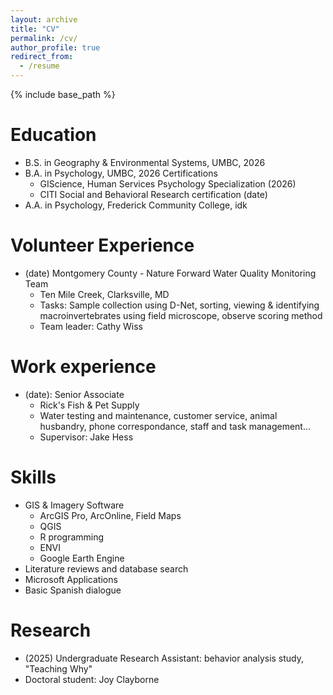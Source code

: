 ```yaml
---
layout: archive
title: "CV"
permalink: /cv/
author_profile: true
redirect_from:
  - /resume
---
```


{% include base_path %}

Education
======
* B.S. in Geography & Environmental Systems, UMBC, 2026
* B.A. in Psychology, UMBC, 2026
  Certifications
  * GIScience, Human Services Psychology Specialization (2026)
  * CITI Social and Behavioral Research certification (date)
* A.A. in Psychology, Frederick Community College, idk

Volunteer Experience
======
* (date) Montgomery County - Nature Forward Water Quality Monitoring Team
  * Ten Mile Creek, Clarksville, MD
  * Tasks: Sample collection using D-Net, sorting, viewing & identifying macroinvertebrates using field microscope, observe scoring method
  * Team leader: Cathy Wiss
 
Work experience
======
* (date): Senior Associate
  * Rick's Fish & Pet Supply
  * Water testing and maintenance, customer service, animal husbandry, phone correspondance, staff and task management...
  * Supervisor: Jake Hess
  
Skills
======
* GIS & Imagery Software
  * ArcGIS Pro, ArcOnline, Field Maps
  * QGIS
  * R programming
  * ENVI
  * Google Earth Engine
* Literature reviews and database search
* Microsoft Applications
* Basic Spanish dialogue

  
Research
======
* (2025) Undergraduate Research Assistant: behavior analysis study, "Teaching Why"
* Doctoral student: Joy Clayborne
